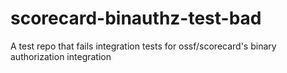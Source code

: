 # scorecard-binauthz-test-bad
A test repo that fails integration tests for ossf/scorecard's binary authorization integration
